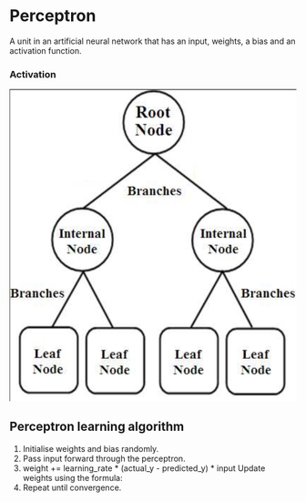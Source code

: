# Perceptron

A unit in an artificial neural network that has an input, weights, a bias and an activation function.

### Activation

![image-1.png](image/image-1.png)

## Perceptron learning algorithm

1. Initialise weights and bias randomly.
2. Pass input forward through the perceptron.
3. weight \+= learning_rate \* \(actual_y \- predicted_y\) \* input
   Update weights using the formula:
4. Repeat until convergence.
